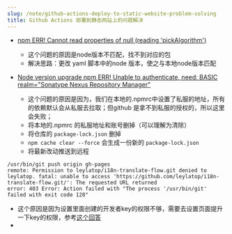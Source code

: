 ```yaml
---
slug: /note/github-actions-deploy-to-static-website-problem-solving
title: Github Actions 部署到静态网站上的问题解决
---
```

- [npm ERR! Cannot read properties of null (reading 'pickAlgorithm')](https://stackoverflow.com/questions/70019872/npm-err-cannot-read-properties-of-null-reading-pickalgorithm)
	- 这个问题的原因是node版本不匹配，找不到对应的包
	- 解决思路：更改 yaml 脚本中的node 版本，使之与本地node版本匹配

-  [Node version upgrade npm ERR! Unable to authenticate, need: BASIC realm="Sonatype Nexus Repository Manager"](https://stackoverflow.com/questions/60910172/node-version-upgrade-npm-err-unable-to-authenticate-need-basic-realm-sonatyp)
	- 这个问题的原因是因为，我们在本地的.npmrc中设置了私服的地址，所有的依赖默认会从私服去拉取；但github 是拿不到私服的授权的，所以这里会失败；
	- 将本地的.npmrc 的私服地址和账号删掉（可以理解为清除）
	- 将仓库的 `package-lock.json` 删掉
	- `npm cache clear --force`  会生成一份新的 `package-lock.json`
	- 将最新改动推送到远程


```
/usr/bin/git push origin gh-pages 
remote: Permission to leylatop/i18n-translate-flow.git denied to leylatop. fatal: unable to access 'https://github.com/leylatop/i18n-translate-flow.git/': The requested URL returned 
error: 403 Error: Action failed with "The process '/usr/bin/git' failed with exit code 128"
```
- 这个原因是因为设置里面创建的开发者key的权限不够，需要去设置页面提升一下key的权限，参考[这个回答](https://stackoverflow.com/questions/76023778/action-failed-with-the-process-usr-bin-git-failed-with-exit-code-128)
- 
